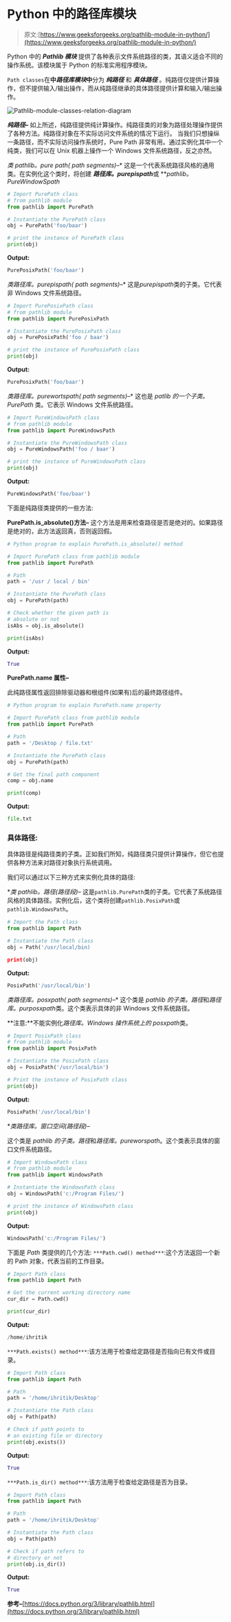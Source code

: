 # Python 中的路径库模块

> 原文:[https://www.geeksforgeeks.org/pathlib-module-in-python/](https://www.geeksforgeeks.org/pathlib-module-in-python/)

Python 中的 ***Pathlib 模块*** 提供了各种表示文件系统路径的类，其语义适合不同的操作系统。该模块属于 Python 的标准实用程序模块。

`Path classes`在**中*路径库模块*中**分为 ***纯路径*** 和 ***具体路径*** 。纯路径仅提供计算操作，但不提供输入/输出操作，而从纯路径继承的具体路径提供计算和输入/输出操作。

![Pathlib-module-classes-relation-diagram](img/bfbf18b1225be949a03938d44accdda2.png)

***纯路径–***
如上所述，纯路径提供纯计算操作。纯路径类的对象为路径处理操作提供了各种方法。纯路径对象在不实际访问文件系统的情况下运行。
当我们只想操纵一条路径，而不实际访问操作系统时，Pure Path 非常有用。通过实例化其中一个纯类，我们可以在 Unix 机器上操作一个 Windows 文件系统路径，反之亦然。

**类 pathlib。pure path(* path segments)–**
这是一个代表系统路径风格的通用类。在实例化这个类时，将创建 ***路径库。purepispath***或 ***pathlib。*PureWindowSpath**

```py
# Import PurePath class
# from pathlib module
from pathlib import PurePath

# Instantiate the PurePath class
obj = PurePath('foo/baar')

# print the instance of PurePath class
print(obj)
```

**Output:**

```py
PurePosixPath('foo/baar')

```

**类路径库。purepispath(* path segments)–**
这是*purepispath*类的子类。它代表非 Windows 文件系统路径。

```py
# Import PurePosixPath class
# from pathlib module
from pathlib import PurePosixPath

# Instantiate the PurePosixPath class
obj = PurePosixPath('foo / baar')

# print the instance of PurePosixPath class
print(obj)
```

**Output:**

```py
PurePosixPath('foo/baar')

```

**类路径库。purewortspath(* path segments)–**
这也是 *patlib 的一个子类。PurePath* 类。它表示 Windows 文件系统路径。

```py
# Import PureWindowsPath class
# from pathlib module
from pathlib import PureWindowsPath

# Instantiate the PureWindowsPath class
obj = PureWindowsPath('foo / baar')

# print the instance of PureWindowsPath class
print(obj)
```

**Output:**

```py
PureWindowsPath('foo/baar')

```

下面是纯路径类提供的一些方法:

**PurePath.is_absolute()方法–**
这个方法是用来检查路径是否是绝对的。如果路径是绝对的，此方法返回真，否则返回假。

```py
# Python program to explain PurePath.is_absolute() method

# Import PurePath class from pathlib module
from pathlib import PurePath

# Path
path = '/usr / local / bin'

# Instantiate the PurePath class
obj = PurePath(path)

# Check whether the given path is 
# absolute or not
isAbs = obj.is_absolute()

print(isAbs)
```

**Output:**

```py
True

```

**PurePath.name 属性–**

此纯路径属性返回排除驱动器和根组件(如果有)后的最终路径组件。

```py
# Python program to explain PurePath.name property

# Import PurePath class from pathlib module
from pathlib import PurePath

# Path
path = '/Desktop / file.txt'

# Instantiate the PurePath class
obj = PurePath(path)

# Get the final path component
comp = obj.name

print(comp)
```

**Output:**

```py
file.txt

```

### 具体路径:

具体路径是纯路径类的子类。正如我们所知，纯路径类只提供计算操作，但它也提供各种方法来对路径对象执行系统调用。

我们可以通过以下三种方式来实例化具体的路径:

**类 pathlib。路径(*路径段)–**
这是`pathlib.PurePath`类的子类。它代表了系统路径风格的具体路径。实例化后，这个类将创建`pathlib.PosixPath`或`pathlib.WindowsPath`。

```py
# Import the Path class
from pathlib import Path

# Instantiate the Path class
obj = Path('/usr/local/bin)

print(obj)
```

**Output:**

```py
PosixPath('/usr/local/bin')

```

**类路径库。posxpath(* path segments)–**
这个类是 *pathlib 的子类。路径*和*路径库。purposxpath*类。这个类表示具体的非 Windows 文件系统路径。

**注意:**不能实例化*路径库。Windows 操作系统上的 posxpath*类。

```py
# Import PosixPath class
# from pathlib module
from pathlib import PosixPath

# Instantiate the PosixPath class
obj = PosixPath('/usr/local/bin')

# Print the instance of PosixPath class
print(obj)
```

**Output:**

```py
PosixPath('/usr/local/bin')

```

**类路径库。窗口空间(*路径段)–**

这个类是 *pathlib 的子类。路径*和*路径库。pureworspath*。这个类表示具体的窗口文件系统路径。

```py
# Import WindowsPath class
# from pathlib module
from pathlib import WindowsPath

# Instantiate the WindowsPath class
obj = WindowsPath('c:/Program Files/')

# print the instance of WindowsPath class
print(obj)
```

**Output:**

```py
WindowsPath('c:/Program Files/')

```

下面是 *Path* 类提供的几个方法:
`***Path.cwd() method***`:这个方法返回一个新的 Path 对象，代表当前的工作目录。

```py
# Import Path class
from pathlib import Path

# Get the current working directory name
cur_dir = Path.cwd()

print(cur_dir)
```

**Output:**

```py
/home/ihritik

```

`***Path.exists() method***`:该方法用于检查给定路径是否指向已有文件或目录。

```py
# Import Path class
from pathlib import Path

# Path
path = '/home/ihritik/Desktop'

# Instantiate the Path class
obj = Path(path)

# Check if path points to 
# an existing file or directory 
print(obj.exists())
```

**Output:**

```py
True

```

`***Path.is_dir() method***`:该方法用于检查给定路径是否为目录。

```py
# Import Path class
from pathlib import Path

# Path
path = '/home/ihritik/Desktop'

# Instantiate the Path class
obj = Path(path)

# Check if path refers to 
# directory or not 
print(obj.is_dir())
```

**Output:**

```py
True

```

**参考–**[https://docs.python.org/3/library/pathlib.html](https://docs.python.org/3/library/pathlib.html)